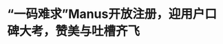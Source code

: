 <!DOCTYPE html>
<html lang="zh-CN">

<head>
    
<title>“一码难求”Manus开放注册，迎用户口碑大考，赞美与吐槽齐飞_腾讯新闻</title>
<meta name="keywords" content="manus,用户体验,智能">
<meta name="description" content="在经历了一段时间的爆火与争议后，曾经价格炒到10万、一码难求的AI智能体平台Manus于5月13日正式宣布开放注册，所有用户无需再等待邀请码即可体验这款被称为&#34;全球首款通用AI Agent&#34;的产品，此次开放注册的举措被外界视为其迈入大众市场的标志性一步。根据Manus官方公告，此次开放注册带来了以下优惠：所有用户可直接注册，...">
<meta name="author" content="腾讯网">
<meta name="copyright" content="Copyright 1998 - 2025 Tencent. All Rights Reserved">
<meta property="og:type" content="news" />

<meta property="og:title" content="“一码难求”Manus开放注册，迎用户口碑大考，赞美与吐槽齐飞_腾讯新闻" />
<meta property="og:description" content="在经历了一段时间的爆火与争议后，曾经价格炒到10万、一码难求的AI智能体平台Manus于5月13日正式宣布开放注册，所有用户无需再等待邀请码即可体验这款被称为&#34;全球首款通用AI Agent&#34;的产品，此次开放注册的举措被外界视为其迈入大众市场的标志性一步。根据Manus官方公告，此次开放注册带来了以下优惠：所有用户可直接注册，..." />
<meta property="og:url" content="https://news.qq.com/rain/a/20250513A02MQO00" />
<meta property="og:image" content="https://inews.gtimg.com/news_ls/ONqIcuvj8YCqHZeTisF0e4rv1gATLEUN54dyEuM9rX7JsAA_640330/0" />
<meta property="article:author" content="华尔街见闻" />
<meta property="article:published_time" content="2025-05-13 09:52:11" />
<meta property="category" content="tech" />

<meta name="baidu-site-verification" content="jJeIJ5X7pP" />
    <meta charset="utf-8" />
<meta http-equiv="X-UA-Compatible" content="IE=Edge" />
<meta name="viewport" content="width=device-width, initial-scale=1, shrink-to-fit=no" />
<link rel="dns-prefetch" href="mat1.gtimg.com">
<link rel="dns-prefetch" href="i.news.qq.com">
<link rel="shortcut icon" href="https://mat1.gtimg.com/qqcdn/qqindex2021/favicon.ico">
<script nomodule="true" src="https://mat1.gtimg.com/qqcdn/qqindex2021/common-static/20240515201444/core3-37-1.min.js"></script>
<script>
  try {
    if (!window.IntersectionObserver) {
      var observerScript = document.createElement('script');
      observerScript.src = "https://mat1.gtimg.com/qqcdn/qqindex2021/common-static/20241024141058/intersection-observer-polyfill.js";
      document.head.appendChild(observerScript);
    }
  } catch (error) {}
</script>

<script>
  try {
    if (!Element.prototype.scrollTo) {
      var scrollScript = document.createElement('script');
      scrollScript.src = "https://mat1.gtimg.com/qqcdn/qqindex2021/common-static/20241025153001/scroll-behavior-polyfill.js";
      document.head.appendChild(scrollScript);
    }
  } catch (error) {}
</script>
<script>
  try {
    if ('scrollRestoration' in window.history) {
      window.history.scrollRestoration = 'manual';
    }
    window.isPcClient = Boolean(window.electron) && (
      window.navigator.userAgent.indexOf('pc-client') > 0 ||
      window.navigator.userAgent.indexOf('TencentNews') > 0
    );
  } catch {}
</script>
<script>
  try {
    if (window.isPcClient) {
      var bodyStyle = document.createElement('style');
      bodyStyle.innerText = 'body{ zoom: 0.95 }';
      document.head.appendChild(bodyStyle);
    }
  } catch {}
</script>
<script>
  window.DATA = {"url":"https://view.inews.qq.com/a/20250513A02MQO00","article_id":"20250513A02MQO00","article_type":"0","title":"“一码难求”Manus开放注册，迎用户口碑大考，赞美与吐槽齐飞","desc":"在经历了一段时间的爆火与争议后，曾经价格炒到10万、一码难求的AI智能体平台Manus于5月13日正式宣布开放注册，所有用户无需再等待邀请码即可体验这款被称为\"全球首款通用AI Agent\"的产品，此次开放注册的举措被外界视为其迈入大众市场的标志性一步。根据Manus官方公告，此次开放注册带来了以下优惠：所有用户可直接注册，...","iNewsRecommendLevel":1,"abstract":"在经历了一段时间的爆火与争议后，曾经价格炒到10万、一码难求的AI智能体平台Manus于5月13日正式宣布开放注册，所有用户无需再等待邀请码即可体验这款被称为\"全球首款通用AI Agent\"的产品，此次开放注册的举措被外界视为其迈入大众市场的标志性一步。根据Manus官方公告，此次开放注册带来了以下优惠：所有用户可直接注册，...","catalog1":"tech","ad_channel_sign":"tech","introduction":"","media":"华尔街见闻","media_id":"1355","pubtime":"2025-05-13 09:52:11","comment_id":"8411353617","political":0,"cmsId":"20250513A02MQO00","cms_id":"20250513A02MQO00","closeAllAd":0,"closeAllFavorite":false,"originContent":{"directory":{"ai_list":null,"enable":1,"list":[{"desc":"赞美与吐槽“并存”","link":"HPOS_0","sub_list":null},{"desc":"Manus破圈而出，前路通向何方？","link":"HPOS_1","sub_list":null}]},"key_points_show":["AI智能体平台Manus于5月13日正式开放注册，所有用户无需等待邀请码即可体验。","Manus提供顶部搜索栏创建任务、右侧对话框显示任务状态和积分信息、左侧导航支持临时功能扩展等功能。","然而，部分用户对Manus的高效和智能感到惊艳，但也有用户认为它“不成熟、难用”，并未达到预期效果。","由于开放注册，Manus将面对更广泛的用户检验，其真正价值将由市场决定。","对普通用户来说，每日一次的免费体验机会是了解Manus产品的绝佳机会。"],"text":"\u003cdiv class=\"rich_media_content\"\u003e\u003c!--NO_AD_ERROR_3_2I1--\u003e\u003cp\u003e在经历了一段时间的爆火与争议后，曾经价格炒到10万、一码难求的AI智能体平台\u003c!--VERTICAL_CARD_BEGIN_0--\u003eManus\u003c!--VERTICAL_CARD_END_0--\u003e于5月13日正式宣布开放注册，所有用户无需再等待邀请码即可体验这款被称为\u0026#34;全球首款通用AI Agent\u0026#34;的产品，\u003cstrong\u003e此次开放注册的举措被外界视为其迈入大众市场的标志性一步。\u003c/strong\u003e\u003c!--NO_AD_0--\u003e\u003c!--EOP_0--\u003e\u003c/p\u003e\u003c!--PARAGRAPH_0--\u003e\u003cp\u003e根据Manus官方公告，此次开放注册带来了以下优惠：\u003c/p\u003e\u003cblockquote\u003e\u003cul classname=\"ex-list\" data-ex-list=\"ul\" data-list-style-type=\"circle\" style=\"--ul-list-style-type: \u0026#39;\\25EF\u0026#39;\" class=\"nonUnicode-list-style-type\"\u003e\u003cli\u003e\u003cp\u003e所有用户可直接注册，无需等待名单\u003c/p\u003e\u003c/li\u003e\u003cli\u003e\u003cp\u003e每位用户每天可免费执行一项任务（价值300积分）\u003c/p\u003e\u003c/li\u003e\u003cli\u003e\u003cp\u003e所有注册用户将一次性获得1000积分奖励\u003c/p\u003e\u003c/li\u003e\u003cli\u003e\u003cp\u003e\u003c!--IMG_0--\u003e\u003c/p\u003e\u003c/li\u003e\u003c/ul\u003e\u003c/blockquote\u003e\u003cp\u003e\u003cstrong\u003e这一系列举措表明，Manus正在从“限量内测”模式转向更广泛的“公测”或“正式商用”阶段，\u003c/strong\u003e意图拓展其用户基础，让更多普通用户得以接触并验证这款产品的真实能力。\u003c/p\u003e\u003cp\u003e华尔街见闻对Manus平台进行了测试，发现其注册过程相当简单：\u003cstrong\u003e用户无需邀请码，直接访问官网（manus.im），通过邮箱和手机验证即可完成。\u003c/strong\u003e\u003c/p\u003e\u003cp\u003eManus平台的用户界面以简洁设计为核心，提供顶部搜索栏创建任务、右侧对话框显示任务状态和积分信息、左侧导航支持临时功能扩展，以及底部功能栏切换多种模式，整体优化了用户与AI智能体的快捷交互体验。\u003c/p\u003e\u003cp\u003e\u003cstrong\u003e\u003c!--IMG_1--\u003e\u003c/strong\u003e\u003c/p\u003e\u003cp\u003e\u003cstrong\u003e\u003c!--IMG_2--\u003e\u003c/strong\u003e\u003c/p\u003e\u003cdiv data-exeditor-arbitrary-box=\"wrap\"\u003e\u003ch2\u003e\u003c!--HPOS_0--\u003e赞美与吐槽“并存”\u003c/h2\u003e\u003c/div\u003e\u003cp\u003e随着使用范围的扩大，来自全球的用户开始分享他们的第一手体验\u003cstrong\u003e。一些用户对Manus的高效和智能感到惊艳，称其为像GPT一样的“颠覆性工具”；但也有用户则认为它“不成熟、难用”，并未达到预期效果。\u003c/strong\u003e\u003c!--NO_AD_1--\u003e\u003c!--EOP_1--\u003e\u003c/p\u003e\u003c!--PARAGRAPH_1--\u003e\u003cp\u003e首先，有用户以写官网和分析区域经济模型为例，测试了Manus的多种能力。他发现，Manus不仅能调用工具、自行运行代码，还能主动提问、生成清晰的任务规划，并在执行过程中以“Manus的计算机”方式实时展示其决策过程，让人有种“像是坐在它旁边看它干活”的真实感。\u003c/p\u003e\u003cp data-exeditor-arbitrary-box=\"image-box\"\u003e\u003c!--IMG_3--\u003e\u003c/p\u003e\u003cp data-exeditor-arbitrary-box=\"image-box\"\u003e\u003c!--IMG_4--\u003e\u003c/p\u003e\u003cp data-exeditor-arbitrary-box=\"image-box\"\u003e\u003c!--IMG_5--\u003e\u003c/p\u003e\u003cp data-exeditor-arbitrary-box=\"image-box\"\u003e\u003c!--IMG_6--\u003e\u003c/p\u003e\u003cp\u003e一些用户则赞赏Manus在复杂项目规划中的效率和全面性：\u003c/p\u003e\u003cblockquote\u003e\u003cp\u003e我真的被震撼到了。我让它帮我创建在德克萨斯州Wolfforth植堂的计划书，包括两年的运营成本和预算，以及我们一家六口生活所需，花了15分钟就产出了19个文档，应有尽有。\u003c/p\u003e\u003cp data-exeditor-arbitrary-box=\"image-box\"\u003e\u003c!--IMG_7--\u003e\u003c/p\u003e\u003c/blockquote\u003e\u003cp\u003e另一位用户对比了Manus与其他AI工具的差异，对Manus在本地运行、持续作业和自我调试能力上表现出的优势印象深刻：\u003c/p\u003e\u003cblockquote\u003e\u003cp\u003e与Curser或Copilot不同，Manus的卖点在于它能在自己的电脑上独立工作，特别擅长创建计划并在后台运行。\u003c/p\u003e\u003cp\u003eCursor最多运行15-20分钟，而Manus能在后台工作40分钟，展示进度并询问是否符合要求。最令人印象深刻的是它能够自我规划、自我纠正和自我调试。\u003c/p\u003e\u003cp data-exeditor-arbitrary-box=\"image-box\"\u003e\u003c!--IMG_8--\u003e\u003c/p\u003e\u003c/blockquote\u003e\u003cp\u003e还有用户惊叹于Manus解决复杂问题的能力：\u003c/p\u003e\u003cblockquote\u003e\u003cp\u003e对我来说非常震撼。它做到了Gemini 2.5和o3无法完成的事情，而且是使用完全相同的提示一次成功！\u003c/p\u003e\u003cp\u003e它提供了一个简单的zip文件，包含所有文件和文件夹，还附带了使用Python虚拟环境安装的说明。这给了我与几年前首次使用ChatGPT或Stable Diffusion时相同的\u0026#39;Holy Shit\u0026#39;感觉。\u003c/p\u003e\u003cp data-exeditor-arbitrary-box=\"image-box\"\u003e\u003c!--IMG_9--\u003e\u003c/p\u003e\u003c/blockquote\u003e\u003cp\u003e然而，也有用户在使用过程中遇到了不少问题，对产品提出了尖锐批评。其中有用户认为Manus尚未达到成熟产品的水准，体验令人失望：\u003c/p\u003e\u003cblockquote\u003e\u003cp\u003eManus没有给我留下印象。还是坚持使用Claude吧。而且它贵得离谱，发展得还不够成熟，无法实现所有承诺的功能。\u003c/p\u003e\u003cp data-exeditor-arbitrary-box=\"image-box\"\u003e\u003c!--IMG_10--\u003e\u003c/p\u003e\u003c/blockquote\u003e\u003cp\u003e还有用户更是毫不客气，批评Manus在代码生成方面表现糟糕：\u003c/p\u003e\u003cblockquote\u003e\u003cp\u003e它只会说废话，我试了好几次，它只会生成带有错误的代码并卡住。\u003c/p\u003e\u003cp data-exeditor-arbitrary-box=\"image-box\"\u003e\u003c!--IMG_11--\u003e\u003c/p\u003e\u003c/blockquote\u003e\u003cdiv data-exeditor-arbitrary-box=\"wrap\"\u003e\u003ch2\u003e\u003c!--HPOS_1--\u003eManus破圈而出，前路通向何方？\u003c/h2\u003e\u003c/div\u003e\u003cp\u003eManus作为一款来自中国的AI智能体产品，在全球科技圈引起了广泛关注。它区别于传统AI聊天机器人的核心特点是其\u0026#34;真人干活感\u0026#34;——能够像真实人类助手一样，在浏览器中自主搜索信息、制作文档、编写代码，并展示完整工作流程。\u003c!--NO_AD_2--\u003e\u003c!--EOP_2--\u003e\u003c/p\u003e\u003c!--PARAGRAPH_2--\u003e\u003cp\u003e早期测评显示，Manus在撰写文章、制作PPT、编写代码等任务上表现出色。有评论认为，Manus代表了AI Agent行业的一次重要突破，为未来人机协作模式提供了新思路。甚至知名AI博主Rowan Cheung称之为中国的“第二个DeepSeek时刻”。\u003c!--NO_AD_3--\u003e\u003c!--EOP_3--\u003e\u003c/p\u003e\u003c!--PARAGRAPH_3--\u003e\u003cp\u003e\u003cstrong\u003e然而，Manus也面临诸多争议，包括国内外热度差异、营销手法质疑等。\u003c/strong\u003e有业内人士认为，Manus虽在技术整合和用户体验方面有创新，但其实际解决问题的能力与现有产品相比并无显著优势。\u003c/p\u003e\u003cp\u003e如今开放注册后，Manus将面对更广泛的用户检验。这一变化或许意味着其已度过了初期热潮期，正式进入市场竞争阶段，让市场决定其真正价值。\u003c/p\u003e\u003cp\u003e对普通用户来说，每日一次的免费体验机会无疑是了解这款产品的绝佳机会。而对Manus来说，\u003cstrong\u003e随着注册门槛的降低，它能否在更大范围内证明自己的价值，将是其从爆火产品转型为主流AI工具的关键一步。\u003c/strong\u003e\u003c!--NO_AD_4--\u003e\u003c!--EOP_4--\u003e\u003c/p\u003e\u003c!--PARAGRAPH_4--\u003e\u003cdiv powered-by=\"qqnews_ex-editor\"\u003e\u003c/div\u003e\u003cstyle\u003e.rich_media_content{--news-tabel-th-night-color: #444444;--news-font-day-color: #333;--news-font-night-color: #d9d9d9;--news-bottom-distance: 22px}.rich_media_content p:not([data-exeditor-arbitrary-box=image-box]){letter-spacing:.5px;line-height:30px;margin-bottom:var(--news-bottom-distance);word-wrap:break-word}.rich_media_content{color:var(--news-font-day-color);font-size:18px}@media(prefers-color-scheme:dark){body:not([data-weui-theme=light]):not([dark-mode-disable=true]) .rich_media_content p:not([data-exeditor-arbitrary-box=image-box]){letter-spacing:.5px;line-height:30px;margin-bottom:var(--news-bottom-distance);word-wrap:break-word}body:not([data-weui-theme=light]):not([dark-mode-disable=true]) .rich_media_content{color:var(--news-font-night-color)}}.data_color_scheme_dark .rich_media_content p:not([data-exeditor-arbitrary-box=image-box]){letter-spacing:.5px;line-height:30px;margin-bottom:var(--news-bottom-distance);word-wrap:break-word}.data_color_scheme_dark .rich_media_content{color:var(--news-font-night-color)}.data_color_scheme_dark .rich_media_content{font-size:18px}.rich_media_content p[data-exeditor-arbitrary-box=image-box]{margin-bottom:11px}.rich_media_content\u003ediv:not(.qnt-video),.rich_media_content\u003esection{margin-bottom:var(--news-bottom-distance)}.rich_media_content hr{margin-bottom:var(--news-bottom-distance)}.rich_media_content .link_list{margin:0;margin-top:20px;min-height:0!important}.rich_media_content blockquote{background:#f9f9f9;border-left:6px solid #ccc;margin:1.5em 10px;padding:.5em 10px}.rich_media_content blockquote p{margin-bottom:0!important}.data_color_scheme_dark .rich_media_content blockquote{background:#323232}@media(prefers-color-scheme:dark){body:not([data-weui-theme=light]):not([dark-mode-disable=true]) .rich_media_content blockquote{background:#323232}}.rich_media_content ol[data-ex-list]{--ol-start: 1;--ol-list-style-type: decimal;list-style-type:none;counter-reset:olCounter calc(var(--ol-start,1) - 1);position:relative}.rich_media_content ol[data-ex-list]\u003eli\u003e:first-child::before{content:counter(olCounter,var(--ol-list-style-type)) '. ';counter-increment:olCounter;font-variant-numeric:tabular-nums;display:inline-block}.rich_media_content ul[data-ex-list]{--ul-list-style-type: circle;list-style-type:none;position:relative}.rich_media_content ul[data-ex-list].nonUnicode-list-style-type\u003eli\u003e:first-child::before{content:var(--ul-list-style-type) ' ';font-variant-numeric:tabular-nums;display:inline-block;transform:scale(0.5)}.rich_media_content ul[data-ex-list].unicode-list-style-type\u003eli\u003e:first-child::before{content:var(--ul-list-style-type) ' ';font-variant-numeric:tabular-nums;display:inline-block;transform:scale(0.8)}.rich_media_content ol:not([data-ex-list]){padding-left:revert}.rich_media_content ul:not([data-ex-list]){padding-left:revert}.rich_media_content table{display:table;border-collapse:collapse;margin-bottom:var(--news-bottom-distance)}.rich_media_content table th,.rich_media_content table td{word-wrap:break-word;border:1px solid #ddd;white-space:nowrap;padding:2px 5px}.rich_media_content table th{font-weight:700;background-color:#f0f0f0;text-align:left}.rich_media_content table p{margin-bottom:0!important}.data_color_scheme_dark .rich_media_content table th{background:var(--news-tabel-th-night-color)}@media(prefers-color-scheme:dark){body:not([data-weui-theme=light]):not([dark-mode-disable=true]) .rich_media_content table th{background:var(--news-tabel-th-night-color)}}.rich_media_content .qqnews_image_desc,.rich_media_content p[type=om-image-desc]{line-height:20px!important;text-align:center!important;font-size:14px!important;color:#666!important}.rich_media_content div[data-exeditor-arbitrary-box=wrap]:not([data-exeditor-arbitrary-box-special-style]){max-width:100%}.rich_media_content .qqnews-content{--wmfont: 0;--wmcolor: transparent;font-size:var(--wmfont);color:var(--wmcolor);line-height:var(--wmfont)!important;margin-bottom:var(--wmfont)!important}.rich_media_content .qqnews_sign_emphasis{background:#f7f7f7}.rich_media_content .qqnews_sign_emphasis ol{word-wrap:break-word;border:none;color:#5c5c5c;line-height:28px;list-style:none;margin:14px 0 6px;padding:16px 15px 4px}.rich_media_content .qqnews_sign_emphasis p{margin-bottom:12px!important}.rich_media_content .qqnews_sign_emphasis ol\u003eli\u003ep{padding-left:30px}.rich_media_content .qqnews_sign_emphasis ol\u003eli{list-style:none}.rich_media_content .qqnews_sign_emphasis ol\u003eli\u003ep:first-child::before{margin-left:-30px;content:counter(olCounter,decimal) ''!important;counter-increment:olCounter!important;font-variant-numeric:tabular-nums!important;background:#37f;border-radius:2px;color:#fff;font-size:15px;font-style:normal;text-align:center;line-height:18px;width:18px;height:18px;margin-right:12px;position:relative;top:-1px}.data_color_scheme_dark .rich_media_content .qqnews_sign_emphasis{background:#262626}.data_color_scheme_dark .rich_media_content .qqnews_sign_emphasis ol\u003eli\u003ep{color:#a9a9a9}@media(prefers-color-scheme:dark){body:not([data-weui-theme=light]):not([dark-mode-disable=true]) .rich_media_content .qqnews_sign_emphasis{background:#262626}body:not([data-weui-theme=light]):not([dark-mode-disable=true]) .rich_media_content .qqnews_sign_emphasis ol\u003eli\u003ep{color:#a9a9a9}}.rich_media_content h1,.rich_media_content h2,.rich_media_content h3,.rich_media_content h4,.rich_media_content h5,.rich_media_content h6{margin-bottom:var(--news-bottom-distance);font-weight:700}.rich_media_content h1{font-size:20px}.rich_media_content h2,.rich_media_content h3{font-size:19px}.rich_media_content h4,.rich_media_content h5,.rich_media_content h6{font-size:18px}.rich_media_content li:empty{display:none}.rich_media_content ul,.rich_media_content ol{margin-bottom:var(--news-bottom-distance)}.rich_media_content div\u003ep:only-child{margin-bottom:0!important}.rich_media_content .cms-cke-widget-title-wrap p{margin-bottom:0!important}\u003c/style\u003e\u003c/div\u003e","version":"v2"},"originAttribute":{"IMG_0":{"bigOrigUrl":"https://inews.gtimg.com/om_bt/Ot-0QnPucr4a32y53eA8M0HSnR4h-Jnw04iN_PruryMmAAA/0","compressUrl":"https://inews.gtimg.com/om_bt/Ot-0QnPucr4a32y53eA8M0HSnR4h-Jnw04iN_PruryMmAAA/641","desc":"","fullPic":"1","height":470,"imgurl0":"https://inews.gtimg.com/om_bt/Ot-0QnPucr4a32y53eA8M0HSnR4h-Jnw04iN_PruryMmAAA/0","imgurl1000":"https://inews.gtimg.com/om_bt/Ot-0QnPucr4a32y53eA8M0HSnR4h-Jnw04iN_PruryMmAAA/1000","islong":0,"origUrl":"https://inews.gtimg.com/om_bt/Ot-0QnPucr4a32y53eA8M0HSnR4h-Jnw04iN_PruryMmAAA/641","size":225,"style":"display: inline-block; max-width: 100%; width: 960px","thumb":"https://inews.gtimg.com/om_bt/Ot-0QnPucr4a32y53eA8M0HSnR4h-Jnw04iN_PruryMmAAA_181x181s/0","url":"https://inews.gtimg.com/om_bt/Ot-0QnPucr4a32y53eA8M0HSnR4h-Jnw04iN_PruryMmAAA/641","width":641},"IMG_1":{"bigOrigUrl":"https://inews.gtimg.com/om_bt/ORTq5Qms8dxPHvvzqyJ6DkYDGD512utozr_6XKiD7b0CIAA/0","compressUrl":"https://inews.gtimg.com/om_bt/ORTq5Qms8dxPHvvzqyJ6DkYDGD512utozr_6XKiD7b0CIAA/641","desc":"","fullPic":"1","height":259,"imgurl0":"https://inews.gtimg.com/om_bt/ORTq5Qms8dxPHvvzqyJ6DkYDGD512utozr_6XKiD7b0CIAA/0","imgurl1000":"https://inews.gtimg.com/om_bt/ORTq5Qms8dxPHvvzqyJ6DkYDGD512utozr_6XKiD7b0CIAA/1000","islong":0,"origUrl":"https://inews.gtimg.com/om_bt/ORTq5Qms8dxPHvvzqyJ6DkYDGD512utozr_6XKiD7b0CIAA/641","size":61,"style":"display: inline-block; max-width: 100%; width: 960px","thumb":"https://inews.gtimg.com/om_bt/ORTq5Qms8dxPHvvzqyJ6DkYDGD512utozr_6XKiD7b0CIAA_181x181s/0","url":"https://inews.gtimg.com/om_bt/ORTq5Qms8dxPHvvzqyJ6DkYDGD512utozr_6XKiD7b0CIAA/641","width":641},"IMG_10":{"bigOrigUrl":"https://inews.gtimg.com/om_bt/O8cwmvkaNXDjQ6tMiVKM_x3U3etTUpFRZjIBdSGLLTJfsAA/0","compressUrl":"https://inews.gtimg.com/om_bt/O8cwmvkaNXDjQ6tMiVKM_x3U3etTUpFRZjIBdSGLLTJfsAA/641","desc":"","fullPic":"1","height":108,"imgurl0":"https://inews.gtimg.com/om_bt/O8cwmvkaNXDjQ6tMiVKM_x3U3etTUpFRZjIBdSGLLTJfsAA/0","imgurl1000":"https://inews.gtimg.com/om_bt/O8cwmvkaNXDjQ6tMiVKM_x3U3etTUpFRZjIBdSGLLTJfsAA/1000","islong":0,"origUrl":"https://inews.gtimg.com/om_bt/O8cwmvkaNXDjQ6tMiVKM_x3U3etTUpFRZjIBdSGLLTJfsAA/641","size":49,"style":"display: inline-block; max-width: 100%; width: 960px","thumb":"https://inews.gtimg.com/om_bt/O8cwmvkaNXDjQ6tMiVKM_x3U3etTUpFRZjIBdSGLLTJfsAA_181x181s/0","url":"https://inews.gtimg.com/om_bt/O8cwmvkaNXDjQ6tMiVKM_x3U3etTUpFRZjIBdSGLLTJfsAA/641","width":641},"IMG_11":{"bigOrigUrl":"https://inews.gtimg.com/om_bt/OrmylcNy8Wt_b9S5lWbskd566LoyaB7RpQRDJsSEmq2BwAA/0","compressUrl":"https://inews.gtimg.com/om_bt/OrmylcNy8Wt_b9S5lWbskd566LoyaB7RpQRDJsSEmq2BwAA/641","desc":"","fullPic":"1","height":116,"imgurl0":"https://inews.gtimg.com/om_bt/OrmylcNy8Wt_b9S5lWbskd566LoyaB7RpQRDJsSEmq2BwAA/0","imgurl1000":"https://inews.gtimg.com/om_bt/OrmylcNy8Wt_b9S5lWbskd566LoyaB7RpQRDJsSEmq2BwAA/1000","islong":0,"origUrl":"https://inews.gtimg.com/om_bt/OrmylcNy8Wt_b9S5lWbskd566LoyaB7RpQRDJsSEmq2BwAA/641","size":63,"style":"display: inline-block; max-width: 100%; width: 960px","thumb":"https://inews.gtimg.com/om_bt/OrmylcNy8Wt_b9S5lWbskd566LoyaB7RpQRDJsSEmq2BwAA_181x181s/0","url":"https://inews.gtimg.com/om_bt/OrmylcNy8Wt_b9S5lWbskd566LoyaB7RpQRDJsSEmq2BwAA/641","width":641},"IMG_2":{"bigOrigUrl":"https://inews.gtimg.com/om_bt/OAvAApRbGE3wFFFORs-d1JU7luaJExn3yUNjTTnApyr2oAA/0","compressUrl":"https://inews.gtimg.com/om_bt/OAvAApRbGE3wFFFORs-d1JU7luaJExn3yUNjTTnApyr2oAA/641","desc":"","fullPic":"1","height":256,"imgurl0":"https://inews.gtimg.com/om_bt/OAvAApRbGE3wFFFORs-d1JU7luaJExn3yUNjTTnApyr2oAA/0","imgurl1000":"https://inews.gtimg.com/om_bt/OAvAApRbGE3wFFFORs-d1JU7luaJExn3yUNjTTnApyr2oAA/1000","islong":0,"origUrl":"https://inews.gtimg.com/om_bt/OAvAApRbGE3wFFFORs-d1JU7luaJExn3yUNjTTnApyr2oAA/641","size":51,"style":"display: inline-block; max-width: 100%; width: 960px","thumb":"https://inews.gtimg.com/om_bt/OAvAApRbGE3wFFFORs-d1JU7luaJExn3yUNjTTnApyr2oAA_181x181s/0","url":"https://inews.gtimg.com/om_bt/OAvAApRbGE3wFFFORs-d1JU7luaJExn3yUNjTTnApyr2oAA/641","width":641},"IMG_3":{"bigOrigUrl":"https://inews.gtimg.com/om_bt/OcBWwvigqF-aKEthwXoj-0AyYYz9NpMBDeacgsLnSE9woAA/0","compressUrl":"https://inews.gtimg.com/om_bt/OcBWwvigqF-aKEthwXoj-0AyYYz9NpMBDeacgsLnSE9woAA/641","desc":"","fullPic":"1","height":1157,"imgurl0":"https://inews.gtimg.com/om_bt/OcBWwvigqF-aKEthwXoj-0AyYYz9NpMBDeacgsLnSE9woAA/0","imgurl1000":"https://inews.gtimg.com/om_bt/OcBWwvigqF-aKEthwXoj-0AyYYz9NpMBDeacgsLnSE9woAA/1000","islong":0,"origUrl":"https://inews.gtimg.com/om_bt/OcBWwvigqF-aKEthwXoj-0AyYYz9NpMBDeacgsLnSE9woAA/641","size":267,"style":"display: inline-block; max-width: 100%; width: 960px","thumb":"https://inews.gtimg.com/om_bt/OcBWwvigqF-aKEthwXoj-0AyYYz9NpMBDeacgsLnSE9woAA_181x181s/0","url":"https://inews.gtimg.com/om_bt/OcBWwvigqF-aKEthwXoj-0AyYYz9NpMBDeacgsLnSE9woAA/641","width":641},"IMG_4":{"bigOrigUrl":"https://inews.gtimg.com/om_bt/OvLrrnd6zo9D57t004oajhyA0HRnkVVHcoHe3EnQ5lIWkAA/0","compressUrl":"https://inews.gtimg.com/om_bt/OvLrrnd6zo9D57t004oajhyA0HRnkVVHcoHe3EnQ5lIWkAA/641","desc":"","fullPic":"1","height":446,"imgurl0":"https://inews.gtimg.com/om_bt/OvLrrnd6zo9D57t004oajhyA0HRnkVVHcoHe3EnQ5lIWkAA/0","imgurl1000":"https://inews.gtimg.com/om_bt/OvLrrnd6zo9D57t004oajhyA0HRnkVVHcoHe3EnQ5lIWkAA/1000","islong":0,"origUrl":"https://inews.gtimg.com/om_bt/OvLrrnd6zo9D57t004oajhyA0HRnkVVHcoHe3EnQ5lIWkAA/641","size":58,"style":"display: inline-block; max-width: 100%; width: 856px","thumb":"https://inews.gtimg.com/om_bt/OvLrrnd6zo9D57t004oajhyA0HRnkVVHcoHe3EnQ5lIWkAA_181x181s/0","url":"https://inews.gtimg.com/om_bt/OvLrrnd6zo9D57t004oajhyA0HRnkVVHcoHe3EnQ5lIWkAA/641","width":641},"IMG_5":{"bigOrigUrl":"https://inews.gtimg.com/om_bt/OH1MskCk4LgGkMCEU9LiUMktL4qWT4YVfn8BSxpy2DnPsAA/0","compressUrl":"https://inews.gtimg.com/om_bt/OH1MskCk4LgGkMCEU9LiUMktL4qWT4YVfn8BSxpy2DnPsAA/641","desc":"","fullPic":"1","height":497,"imgurl0":"https://inews.gtimg.com/om_bt/OH1MskCk4LgGkMCEU9LiUMktL4qWT4YVfn8BSxpy2DnPsAA/0","imgurl1000":"https://inews.gtimg.com/om_bt/OH1MskCk4LgGkMCEU9LiUMktL4qWT4YVfn8BSxpy2DnPsAA/1000","islong":0,"origUrl":"https://inews.gtimg.com/om_bt/OH1MskCk4LgGkMCEU9LiUMktL4qWT4YVfn8BSxpy2DnPsAA/641","size":69,"style":"display: inline-block; max-width: 100%; width: 960px","thumb":"https://inews.gtimg.com/om_bt/OH1MskCk4LgGkMCEU9LiUMktL4qWT4YVfn8BSxpy2DnPsAA_181x181s/0","url":"https://inews.gtimg.com/om_bt/OH1MskCk4LgGkMCEU9LiUMktL4qWT4YVfn8BSxpy2DnPsAA/641","width":641},"IMG_6":{"bigOrigUrl":"https://inews.gtimg.com/om_bt/Ov0ns20KWFoblyWtv3j7uEugYz90w5zhtB-AkjcOWgojoAA/0","compressUrl":"https://inews.gtimg.com/om_bt/Ov0ns20KWFoblyWtv3j7uEugYz90w5zhtB-AkjcOWgojoAA/641","desc":"","fullPic":"1","height":405,"imgurl0":"https://inews.gtimg.com/om_bt/Ov0ns20KWFoblyWtv3j7uEugYz90w5zhtB-AkjcOWgojoAA/0","imgurl1000":"https://inews.gtimg.com/om_bt/Ov0ns20KWFoblyWtv3j7uEugYz90w5zhtB-AkjcOWgojoAA/1000","islong":0,"origUrl":"https://inews.gtimg.com/om_bt/Ov0ns20KWFoblyWtv3j7uEugYz90w5zhtB-AkjcOWgojoAA/641","size":100,"style":"display: inline-block; max-width: 100%; width: 960px","thumb":"https://inews.gtimg.com/om_bt/Ov0ns20KWFoblyWtv3j7uEugYz90w5zhtB-AkjcOWgojoAA_181x181s/0","url":"https://inews.gtimg.com/om_bt/Ov0ns20KWFoblyWtv3j7uEugYz90w5zhtB-AkjcOWgojoAA/641","width":641},"IMG_7":{"bigOrigUrl":"https://inews.gtimg.com/om_bt/O5NHWb2oUg0hgd7uVfeaMF9J9QOqf4Eh3AD_JnY9Q_TtAAA/0","compressUrl":"https://inews.gtimg.com/om_bt/O5NHWb2oUg0hgd7uVfeaMF9J9QOqf4Eh3AD_JnY9Q_TtAAA/641","desc":"","fullPic":"1","height":259,"imgurl0":"https://inews.gtimg.com/om_bt/O5NHWb2oUg0hgd7uVfeaMF9J9QOqf4Eh3AD_JnY9Q_TtAAA/0","imgurl1000":"https://inews.gtimg.com/om_bt/O5NHWb2oUg0hgd7uVfeaMF9J9QOqf4Eh3AD_JnY9Q_TtAAA/1000","islong":0,"origUrl":"https://inews.gtimg.com/om_bt/O5NHWb2oUg0hgd7uVfeaMF9J9QOqf4Eh3AD_JnY9Q_TtAAA/641","size":182,"style":"display: inline-block; max-width: 100%; width: 960px","thumb":"https://inews.gtimg.com/om_bt/O5NHWb2oUg0hgd7uVfeaMF9J9QOqf4Eh3AD_JnY9Q_TtAAA_181x181s/0","url":"https://inews.gtimg.com/om_bt/O5NHWb2oUg0hgd7uVfeaMF9J9QOqf4Eh3AD_JnY9Q_TtAAA/641","width":641},"IMG_8":{"bigOrigUrl":"https://inews.gtimg.com/om_bt/Oc2EdHTV8HTNiFsOuIhGVSSSXcd-l1w7hwc6ziRbesCWQAA/0","compressUrl":"https://inews.gtimg.com/om_bt/Oc2EdHTV8HTNiFsOuIhGVSSSXcd-l1w7hwc6ziRbesCWQAA/641","desc":"","fullPic":"1","height":284,"imgurl0":"https://inews.gtimg.com/om_bt/Oc2EdHTV8HTNiFsOuIhGVSSSXcd-l1w7hwc6ziRbesCWQAA/0","imgurl1000":"https://inews.gtimg.com/om_bt/Oc2EdHTV8HTNiFsOuIhGVSSSXcd-l1w7hwc6ziRbesCWQAA/1000","islong":0,"origUrl":"https://inews.gtimg.com/om_bt/Oc2EdHTV8HTNiFsOuIhGVSSSXcd-l1w7hwc6ziRbesCWQAA/641","size":298,"style":"display: inline-block; max-width: 100%; width: 960px","thumb":"https://inews.gtimg.com/om_bt/Oc2EdHTV8HTNiFsOuIhGVSSSXcd-l1w7hwc6ziRbesCWQAA_181x181s/0","url":"https://inews.gtimg.com/om_bt/Oc2EdHTV8HTNiFsOuIhGVSSSXcd-l1w7hwc6ziRbesCWQAA/641","width":641},"IMG_9":{"bigOrigUrl":"https://inews.gtimg.com/om_bt/OI1EztIo6wIvyl1dm6psOnkNfisLF888Q7PvfgHZUqbWgAA/0","compressUrl":"https://inews.gtimg.com/om_bt/OI1EztIo6wIvyl1dm6psOnkNfisLF888Q7PvfgHZUqbWgAA/641","desc":"","fullPic":"1","height":207,"imgurl0":"https://inews.gtimg.com/om_bt/OI1EztIo6wIvyl1dm6psOnkNfisLF888Q7PvfgHZUqbWgAA/0","imgurl1000":"https://inews.gtimg.com/om_bt/OI1EztIo6wIvyl1dm6psOnkNfisLF888Q7PvfgHZUqbWgAA/1000","islong":0,"origUrl":"https://inews.gtimg.com/om_bt/OI1EztIo6wIvyl1dm6psOnkNfisLF888Q7PvfgHZUqbWgAA/641","size":173,"style":"display: inline-block; max-width: 100%; width: 960px","thumb":"https://inews.gtimg.com/om_bt/OI1EztIo6wIvyl1dm6psOnkNfisLF888Q7PvfgHZUqbWgAA_181x181s/0","url":"https://inews.gtimg.com/om_bt/OI1EztIo6wIvyl1dm6psOnkNfisLF888Q7PvfgHZUqbWgAA/641","width":641},"VERTICAL_CARD_BEGIN_0":{"a_version":"21_android_7.4.57","desc":"Manus","detail_url":"qqnews://article_9528?act=ai_chat\u0026vertical_card_type=ai\u0026vertical_card_desc=Manus\u0026a_version=21_android_7.4.57\u0026i_version=11.0_qqnews_7.4.70","i_version":"11.0_qqnews_7.4.70","previous_context":"在经历了一段时间的爆火与争议后，曾经价格炒到10万、一码难求的AI智能体平台","subsequent_context":"于5月13日正式宣布开放注册，所有用户无需再等待邀请码即可体验这款被称为\"全球首款通用AI Agent\"的产品，此次开放注册的举措被外界视为其迈入大众市场的标志性一步。根据Manus官方公告，此次开放","type":"ai","url":"qqnews://article_9528?act=ai_chat\u0026vertical_card_type=ai\u0026vertical_card_desc=Manus\u0026jumpinfo=%7B%22scene%22%3A%22algo_scribe_words%22%2C%22sentence%22%3A%22Manus%22%2C%22sentenceContext%22%3A%22%E5%9C%A8%E7%BB%8F%E5%8E%86%E4%BA%86%E4%B8%80%E6%AE%B5%E6%97%B6%E9%97%B4%E7%9A%84%E7%88%86%E7%81%AB%E4%B8%8E%E4%BA%89%E8%AE%AE%E5%90%8E%EF%BC%8C%E6%9B%BE%E7%BB%8F%E4%BB%B7%E6%A0%BC%E7%82%92%E5%88%B010%E4%B8%87%E3%80%81%E4%B8%80%E7%A0%81%E9%9A%BE%E6%B1%82%E7%9A%84AI%E6%99%BA%E8%83%BD%E4%BD%93%E5%B9%B3%E5%8F%B0%7BManus%7D%E4%BA%8E5%E6%9C%8813%E6%97%A5%E6%AD%A3%E5%BC%8F%E5%AE%A3%E5%B8%83%E5%BC%80%E6%94%BE%E6%B3%A8%E5%86%8C%EF%BC%8C%E6%89%80%E6%9C%89%E7%94%A8%E6%88%B7%E6%97%A0%E9%9C%80%E5%86%8D%E7%AD%89%E5%BE%85%E9%82%80%E8%AF%B7%E7%A0%81%E5%8D%B3%E5%8F%AF%E4%BD%93%E9%AA%8C%E8%BF%99%E6%AC%BE%E8%A2%AB%E7%A7%B0%E4%B8%BA%5C%22%E5%85%A8%E7%90%83%E9%A6%96%E6%AC%BE%E9%80%9A%E7%94%A8AI+Agent%5C%22%E7%9A%84%E4%BA%A7%E5%93%81%EF%BC%8C%E6%AD%A4%E6%AC%A1%E5%BC%80%E6%94%BE%E6%B3%A8%E5%86%8C%E7%9A%84%E4%B8%BE%E6%8E%AA%E8%A2%AB%E5%A4%96%E7%95%8C%E8%A7%86%E4%B8%BA%E5%85%B6%E8%BF%88%E5%85%A5%E5%A4%A7%E4%BC%97%E5%B8%82%E5%9C%BA%E7%9A%84%E6%A0%87%E5%BF%97%E6%80%A7%E4%B8%80%E6%AD%A5%E3%80%82%E6%A0%B9%E6%8D%AEManus%E5%AE%98%E6%96%B9%E5%85%AC%E5%91%8A%EF%BC%8C%E6%AD%A4%E6%AC%A1%E5%BC%80%E6%94%BE%22%2C%22source%22%3A%22article_sharepage_scribewords%22%7D","urls":{"qqcom":{"pc_url":"qqnews://article_9528?act=ai_chat\u0026vertical_card_type=ai\u0026vertical_card_desc=Manus\u0026jumpinfo=%7B%22scene%22%3A%22algo_scribe_words%22%2C%22sentence%22%3A%22Manus%22%2C%22sentenceContext%22%3A%22%E5%9C%A8%E7%BB%8F%E5%8E%86%E4%BA%86%E4%B8%80%E6%AE%B5%E6%97%B6%E9%97%B4%E7%9A%84%E7%88%86%E7%81%AB%E4%B8%8E%E4%BA%89%E8%AE%AE%E5%90%8E%EF%BC%8C%E6%9B%BE%E7%BB%8F%E4%BB%B7%E6%A0%BC%E7%82%92%E5%88%B010%E4%B8%87%E3%80%81%E4%B8%80%E7%A0%81%E9%9A%BE%E6%B1%82%E7%9A%84AI%E6%99%BA%E8%83%BD%E4%BD%93%E5%B9%B3%E5%8F%B0%7BManus%7D%E4%BA%8E5%E6%9C%8813%E6%97%A5%E6%AD%A3%E5%BC%8F%E5%AE%A3%E5%B8%83%E5%BC%80%E6%94%BE%E6%B3%A8%E5%86%8C%EF%BC%8C%E6%89%80%E6%9C%89%E7%94%A8%E6%88%B7%E6%97%A0%E9%9C%80%E5%86%8D%E7%AD%89%E5%BE%85%E9%82%80%E8%AF%B7%E7%A0%81%E5%8D%B3%E5%8F%AF%E4%BD%93%E9%AA%8C%E8%BF%99%E6%AC%BE%E8%A2%AB%E7%A7%B0%E4%B8%BA%5C%22%E5%85%A8%E7%90%83%E9%A6%96%E6%AC%BE%E9%80%9A%E7%94%A8AI+Agent%5C%22%E7%9A%84%E4%BA%A7%E5%93%81%EF%BC%8C%E6%AD%A4%E6%AC%A1%E5%BC%80%E6%94%BE%E6%B3%A8%E5%86%8C%E7%9A%84%E4%B8%BE%E6%8E%AA%E8%A2%AB%E5%A4%96%E7%95%8C%E8%A7%86%E4%B8%BA%E5%85%B6%E8%BF%88%E5%85%A5%E5%A4%A7%E4%BC%97%E5%B8%82%E5%9C%BA%E7%9A%84%E6%A0%87%E5%BF%97%E6%80%A7%E4%B8%80%E6%AD%A5%E3%80%82%E6%A0%B9%E6%8D%AEManus%E5%AE%98%E6%96%B9%E5%85%AC%E5%91%8A%EF%BC%8C%E6%AD%A4%E6%AC%A1%E5%BC%80%E6%94%BE%22%2C%22source%22%3A%22article_sharepage_scribewords%22%7D"},"web":{"h5_url":"qqnews://article_9528?act=ai_chat\u0026vertical_card_type=ai\u0026vertical_card_desc=Manus\u0026jumpinfo=%7B%22scene%22%3A%22algo_scribe_words%22%2C%22sentence%22%3A%22Manus%22%2C%22sentenceContext%22%3A%22%E5%9C%A8%E7%BB%8F%E5%8E%86%E4%BA%86%E4%B8%80%E6%AE%B5%E6%97%B6%E9%97%B4%E7%9A%84%E7%88%86%E7%81%AB%E4%B8%8E%E4%BA%89%E8%AE%AE%E5%90%8E%EF%BC%8C%E6%9B%BE%E7%BB%8F%E4%BB%B7%E6%A0%BC%E7%82%92%E5%88%B010%E4%B8%87%E3%80%81%E4%B8%80%E7%A0%81%E9%9A%BE%E6%B1%82%E7%9A%84AI%E6%99%BA%E8%83%BD%E4%BD%93%E5%B9%B3%E5%8F%B0%7BManus%7D%E4%BA%8E5%E6%9C%8813%E6%97%A5%E6%AD%A3%E5%BC%8F%E5%AE%A3%E5%B8%83%E5%BC%80%E6%94%BE%E6%B3%A8%E5%86%8C%EF%BC%8C%E6%89%80%E6%9C%89%E7%94%A8%E6%88%B7%E6%97%A0%E9%9C%80%E5%86%8D%E7%AD%89%E5%BE%85%E9%82%80%E8%AF%B7%E7%A0%81%E5%8D%B3%E5%8F%AF%E4%BD%93%E9%AA%8C%E8%BF%99%E6%AC%BE%E8%A2%AB%E7%A7%B0%E4%B8%BA%5C%22%E5%85%A8%E7%90%83%E9%A6%96%E6%AC%BE%E9%80%9A%E7%94%A8AI+Agent%5C%22%E7%9A%84%E4%BA%A7%E5%93%81%EF%BC%8C%E6%AD%A4%E6%AC%A1%E5%BC%80%E6%94%BE%E6%B3%A8%E5%86%8C%E7%9A%84%E4%B8%BE%E6%8E%AA%E8%A2%AB%E5%A4%96%E7%95%8C%E8%A7%86%E4%B8%BA%E5%85%B6%E8%BF%88%E5%85%A5%E5%A4%A7%E4%BC%97%E5%B8%82%E5%9C%BA%E7%9A%84%E6%A0%87%E5%BF%97%E6%80%A7%E4%B8%80%E6%AD%A5%E3%80%82%E6%A0%B9%E6%8D%AEManus%E5%AE%98%E6%96%B9%E5%85%AC%E5%91%8A%EF%BC%8C%E6%AD%A4%E6%AC%A1%E5%BC%80%E6%94%BE%22%2C%22source%22%3A%22article_sharepage_scribewords%22%7D"}}},"VERTICAL_CARD_END_0":{"show_type":"6"}},"selfDeclare":{},"userAddress":"上海","card":{"chlid":"1355","chlname":"华尔街见闻","desc":"全球视野、专业快速  \n对金融和重要商业信息的专业梳理走在行业前列","icon":"https://inews.gtimg.com/newsapp_ls/0/13987899414_200200/0","msgEntry":1,"uin":"ecabda1b71241eb3d0","update_frequency":"0","vip_desc":"华尔街见闻官方账号","vip_icon_night":"http://inews.gtimg.com/newsapp_ls/0/14876052067/0","vip_place":"left","vip_type":"30012","vip_icon":"http://inews.gtimg.com/newsapp_ls/0/14876051701/0","vip_type_new":"30012","suid":"8QMf2HZV5I0a","liveInfo":{"roomID":"1367338525","roomStatus":"2","cms_id":"PLV2025040700800300","article_type":"575"},"cpLevel":1},"interationCount":{"like":1,"collect":3,"share":7},"payment_info":{},"article_is_pay":false,"payment_column_info_v1":{"is_column_pay":false,"read_count_all":0},"tag_info_item":null,"contentWordsNum":1723,"extraProperty":{"FeedbackDetailDisableInsert":0,"zanSkinType":""},"relateWelfare":{},"aiSwitch":true,"isOversize":false,"videoArr":[]};
</script>
<script>
  window.channelInfo = {"channelConfig":{"channelNav":[{"_auto_id":"1","active_alien_img":"","alien_img":"","channel_id":"news_news_home","is_local":"0","link":"https://www.qq.com","name_cn":"首页","name_en":"home"},{"_auto_id":"2","active_alien_img":"","alien_img":"","channel_id":"news_news_top","is_local":"0","link":"","name_cn":"要闻","name_en":"news"},{"_auto_id":"4","active_alien_img":"","alien_img":"","channel_id":"news_news_bj","is_local":"1","link":"","name_cn":"北京","name_en":"bj"},{"_auto_id":"5","active_alien_img":"","alien_img":"","channel_id":"news_news_finance","is_local":"0","link":"","name_cn":"财经","name_en":"finance"},{"_auto_id":"6","active_alien_img":"","alien_img":"","channel_id":"news_news_tech","is_local":"0","link":"","name_cn":"科技","name_en":"tech"},{"_auto_id":"7","active_alien_img":"","alien_img":"","channel_id":"tv","is_local":"0","link":"https://v.qq.com/channel/tv/?ptag=qqnews","name_cn":"电视剧","name_en":"tv"},{"_auto_id":"8","active_alien_img":"","alien_img":"","channel_id":"news_news_qa","is_local":"0","link":"","name_cn":"热问","name_en":"qa"},{"_auto_id":"9","active_alien_img":"","alien_img":"","channel_id":"news_news_ent","is_local":"0","link":"","name_cn":"娱乐","name_en":"ent"},{"_auto_id":"10","active_alien_img":"","alien_img":"","channel_id":"variety","is_local":"0","link":"https://v.qq.com/channel/variety/?ptag=qqnews","name_cn":"综艺","name_en":"variety"},{"_auto_id":"11","active_alien_img":"","alien_img":"","channel_id":"news_news_sports","is_local":"0","link":"","name_cn":"体育","name_en":"sports"},{"_auto_id":"13","active_alien_img":"","alien_img":"","channel_id":"news_news_nba","is_local":"0","link":"","name_cn":"NBA","name_en":"nba"},{"_auto_id":"14","active_alien_img":"","alien_img":"","channel_id":"news_news_world","is_local":"0","link":"","name_cn":"国际","name_en":"world"},{"_auto_id":"15","active_alien_img":"","alien_img":"","channel_id":"news_news_mil","is_local":"0","link":"","name_cn":"军事","name_en":"milite"},{"_auto_id":"16","active_alien_img":"","alien_img":"","channel_id":"news_news_auto","is_local":"0","link":"","name_cn":"汽车","name_en":"auto"},{"_auto_id":"17","active_alien_img":"","alien_img":"","channel_id":"news_news_house","is_local":"0","link":"","name_cn":"房产","name_en":"house"},{"_auto_id":"18","active_alien_img":"","alien_img":"","channel_id":"news_news_edu","is_local":"0","link":"","name_cn":"教育","name_en":"edu"},{"_auto_id":"19","active_alien_img":"","alien_img":"","channel_id":"news_news_antip","is_local":"0","link":"","name_cn":"健康","name_en":"health"},{"_auto_id":"20","active_alien_img":"","alien_img":"","channel_id":"news_news_video","is_local":"0","link":"","name_cn":"视频","name_en":"video"},{"_auto_id":"21","active_alien_img":"","alien_img":"","channel_id":"news_news_game","is_local":"0","link":"","name_cn":"游戏","name_en":"games"},{"_auto_id":"22","active_alien_img":"","alien_img":"","channel_id":"news_news_nchupin","is_local":"0","link":"","name_cn":"眼界","name_en":"chupin"},{"_auto_id":"24","active_alien_img":"","alien_img":"","channel_id":"news_news_football","is_local":"0","link":"","name_cn":"足球","name_en":"football"},{"_auto_id":"25","active_alien_img":"","alien_img":"","channel_id":"news_news_kepu","is_local":"0","link":"","name_cn":"科学","name_en":"kepu"},{"_auto_id":"26","active_alien_img":"","alien_img":"","channel_id":"news_news_digi","is_local":"0","link":"","name_cn":"数码","name_en":"digi"},{"_auto_id":"28","active_alien_img":"","alien_img":"","channel_id":"ymzx","is_local":"0","link":"https://gamer.qq.com/v2/cloudgame/game/96897?ichannel=txxwpc0Ftxxwpc1","name_cn":"元梦之星","name_en":"news_news_ymzx"},{"_auto_id":"31","active_alien_img":"","alien_img":"","channel_id":"movie","is_local":"0","link":"https://v.qq.com/channel/movie/?ptag=qqnews","name_cn":"电影","name_en":"movie"},{"_auto_id":"32","active_alien_img":"","alien_img":"","channel_id":"news_news_esport","is_local":"0","link":"","name_cn":"电竞","name_en":"esport"},{"_auto_id":"34","active_alien_img":"","alien_img":"","channel_id":"news_news_history","is_local":"0","link":"","name_cn":"历史","name_en":"history"},{"_auto_id":"35","active_alien_img":"","alien_img":"","channel_id":"news_news_baby","is_local":"0","link":"","name_cn":"育儿","name_en":"baby"},{"_auto_id":"36","active_alien_img":"","alien_img":"","channel_id":"hbjy","is_local":"0","link":"https://gp.qq.com/act/a20250421mnqlx/news.shtml","name_cn":"和平精英","name_en":"news_news_hbjy"},{"_auto_id":"37","active_alien_img":"","alien_img":"","channel_id":"cloud_gamer","is_local":"0","link":"https://gamer.qq.com/?ichannel=txxwpc0Ftxxwpc1","name_cn":"云游戏","name_en":"cloud_gamer"},{"_auto_id":"38","active_alien_img":"","alien_img":"","channel_id":"news_news_lic","is_local":"0","link":"","name_cn":"理财","name_en":"finance_licai"},{"_auto_id":"39","active_alien_img":"","alien_img":"","channel_id":"news_news_istock","is_local":"0","link":"","name_cn":"股票","name_en":"finance_stock"},{"_auto_id":"40","active_alien_img":"","alien_img":"","channel_id":"ren_min_shi_pin","is_local":"0","link":"https://news.qq.com/omn/author/8QMd3Hld74cbujbY?tab=om_video","name_cn":"人民视频","name_en":"ren_min_shi_pin"},{"_auto_id":"41","active_alien_img":"","alien_img":"","channel_id":"news_news_weather","is_local":"0","link":"https://tianqi.qq.com/index.htm","name_cn":"天气","name_en":"weather"}]}};
</script>
<script>
  window.articleConfig = {"rightConfig":[{"_auto_id":"1","category_key":"default","modules":"{\"moduleList\":[{\"title\":\"作者其他文章\",\"id\":\"user_article\"},{\"title\":\"精选视频\",\"id\":\"video_album\",\"videoType\":\"tag\",\"videoId\":\"aUepxrtchGM=\",\"isSticky\":0},{\"title\":\"下载条\",\"id\":\"download_banner\",\"isSticky\":1},{\"title\":\"热点榜\",\"id\":\"hot_rank_list\",\"isSticky\":1},{\"title\":\"广告推广\",\"id\":\"ssp_ad_module\",\"category\":\"ad_ssp\",\"loid\":\"109\",\"isSticky\":1},{\"title\":\"广告推广位\",\"id\":\"c2s_ad_module\",\"category\":\"right_c2s\",\"path\":\"QQcom_all_Rectangle-1|QQcom_all_Rectangle-2|QQcom_all_Rectangle-3\",\"isSticky\":1}]}"},{"_auto_id":"2","category_key":"ent","modules":"{\"moduleList\":[{\"title\":\"作者其他文章\",\"id\":\"user_article\"},{\"title\":\"精选视频\",\"id\":\"video_album\",\"videoType\":\"tag\",\"videoId\":\"aUepxrtchGM=\"},{\"title\":\"下载条\",\"id\":\"download_banner\",\"isSticky\":1},{\"title\":\"热点榜\",\"id\":\"hot_rank_list\",\"isSticky\":1},{\"title\":\"广告推广\",\"id\":\"ssp_ad_module\",\"category\":\"ad_ssp\",\"loid\":\"109\",\"isSticky\":1},{\"title\":\"广告推广\",\"id\":\"ssp_ad_module\",\"category\":\"ad_ssp\",\"loid\":\"117\",\"isSticky\":1}]}"},{"_auto_id":"3","category_key":"game","modules":"{\"moduleList\":[{\"title\":\"作者其他文章\",\"id\":\"user_article\"},{\"title\":\"精选视频\",\"id\":\"video_album\",\"videoType\":\"tag\",\"videoId\":\"aUepxrtchGM=\"},{\"title\":\"热门游戏\",\"id\":\"recommend_game\",\"isSticky\":0},{\"title\":\"下载条\",\"id\":\"download_banner\",\"isSticky\":1},{\"title\":\"热点榜\",\"id\":\"hot_rank_list\",\"isSticky\":1},{\"title\":\"广告推广\",\"id\":\"ssp_ad_module\",\"category\":\"ad_ssp\",\"loid\":\"109\",\"isSticky\":1},{\"title\":\"广告推广位\",\"id\":\"c2s_ad_module\",\"category\":\"right_c2s\",\"path\":\"QQcom_all_Rectangle-1|QQcom_all_Rectangle-2|QQcom_all_Rectangle-3\",\"isSticky\":1}]}"},{"_auto_id":"4","category_key":"tech","modules":"{\"moduleList\":[{\"title\":\"作者其他文章\",\"id\":\"user_article\"},{\"title\":\"精选视频\",\"id\":\"video_album\",\"videoType\":\"tag\",\"videoId\":\"aUepxrtchGM=\"},{\"title\":\"下载条\",\"id\":\"download_banner\",\"isSticky\":1},{\"title\":\"热点榜\",\"id\":\"hot_rank_list\",\"isSticky\":1},{\"title\":\"广告推广\",\"id\":\"ssp_ad_module\",\"category\":\"ad_ssp\",\"loid\":\"109\",\"isSticky\":1},{\"title\":\"广告推广位\",\"id\":\"c2s_ad_module\",\"category\":\"right_c2s\",\"path\":\"QQcom_all_Rectangle-1|QQcom_all_Rectangle-2|QQcom_all_Rectangle-3\",\"isSticky\":1}]}"},{"_auto_id":"5","category_key":"finance","modules":"{\"moduleList\":[{\"title\":\"作者其他文章\",\"id\":\"user_article\"},{\"title\":\"精选视频\",\"id\":\"video_album\",\"videoType\":\"tag\",\"videoId\":\"aUepxrtchGM=\"},{\"title\":\"下载条\",\"id\":\"download_banner\",\"isSticky\":1},{\"title\":\"热点榜\",\"id\":\"hot_rank_list\",\"isSticky\":1},{\"title\":\"广告推广\",\"id\":\"ssp_ad_module\",\"category\":\"ad_ssp\",\"loid\":\"109\",\"isSticky\":1},{\"title\":\"广告推广位\",\"id\":\"c2s_ad_module\",\"category\":\"right_c2s\",\"path\":\"QQcom_all_Rectangle-1|QQcom_all_Rectangle-2|QQcom_all_Rectangle-3\",\"isSticky\":1}]}"},{"_auto_id":"6","category_key":"news","modules":"{\"moduleList\":[{\"title\":\"作者其他文章\",\"id\":\"user_article\"},{\"title\":\"精选视频\",\"id\":\"video_album\",\"videoType\":\"tag\",\"videoId\":\"aUepxrtchGM=\"},{\"title\":\"下载条\",\"id\":\"download_banner\",\"isSticky\":1},{\"title\":\"热点榜\",\"id\":\"hot_rank_list\",\"isSticky\":1},{\"title\":\"广告推广\",\"id\":\"ssp_ad_module\",\"category\":\"ad_ssp\",\"loid\":\"109\",\"isSticky\":1},{\"title\":\"广告推广位\",\"id\":\"c2s_ad_module\",\"category\":\"right_c2s\",\"path\":\"QQcom_all_Rectangle-1|QQcom_all_Rectangle-2|QQcom_all_Rectangle-3\",\"isSticky\":1}]}"},{"_auto_id":"7","category_key":"fashion","modules":"{\"moduleList\":[{\"title\":\"作者其他文章\",\"id\":\"user_article\"},{\"title\":\"精选视频\",\"id\":\"video_album\",\"videoType\":\"tag\",\"videoId\":\"aUepxrtchGM=\"},{\"title\":\"下载条\",\"id\":\"download_banner\",\"isSticky\":1},{\"title\":\"热点榜\",\"id\":\"hot_rank_list\",\"isSticky\":1},{\"title\":\"广告推广\",\"id\":\"ssp_ad_module\",\"category\":\"ad_ssp\",\"loid\":\"109\",\"isSticky\":1},{\"title\":\"广告推广位\",\"id\":\"c2s_ad_module\",\"category\":\"right_c2s\",\"path\":\"QQcom_all_Rectangle-1|QQcom_all_Rectangle-2|QQcom_all_Rectangle-3\",\"isSticky\":1}]}"},{"_auto_id":"8","category_key":"sports","modules":"{\"moduleList\":[{\"title\":\"作者其他文章\",\"id\":\"user_article\"},{\"title\":\"精选视频\",\"id\":\"video_album\",\"videoType\":\"tag\",\"videoId\":\"aUepxrtchGM=\"},{\"title\":\"下载条\",\"id\":\"download_banner\",\"isSticky\":1},{\"title\":\"热点榜\",\"id\":\"hot_rank_list\",\"isSticky\":1},{\"title\":\"广告推广\",\"id\":\"ssp_ad_module\",\"category\":\"ad_ssp\",\"loid\":\"109\",\"isSticky\":1},{\"title\":\"广告推广位\",\"id\":\"c2s_ad_module\",\"category\":\"right_c2s\",\"path\":\"QQcom_all_Rectangle-1|QQcom_all_Rectangle-2|QQcom_all_Rectangle-3\",\"isSticky\":1}]}"},{"_auto_id":"9","category_key":"health","modules":"{\"moduleList\":[{\"title\":\"作者其他文章\",\"id\":\"user_article\"},{\"title\":\"精选视频\",\"id\":\"video_album\",\"videoType\":\"tag\",\"videoId\":\"aUepxrtchGM=\"},{\"title\":\"下载条\",\"id\":\"download_banner\",\"isSticky\":1},{\"title\":\"热点榜\",\"id\":\"hot_rank_list\",\"isSticky\":1},{\"title\":\"广告推广\",\"id\":\"ssp_ad_module\",\"category\":\"ad_ssp\",\"loid\":\"109\",\"isSticky\":1},{\"title\":\"广告推广位\",\"id\":\"c2s_ad_module\",\"category\":\"right_c2s\",\"path\":\"QQcom_all_Rectangle-1|QQcom_all_Rectangle-2|QQcom_all_Rectangle-3\",\"isSticky\":1}]}"},{"_auto_id":"10","category_key":"nba","modules":"{\"moduleList\":[{\"title\":\"作者其他文章\",\"id\":\"user_article\"},{\"title\":\"精选视频\",\"id\":\"video_album\",\"videoType\":\"tag\",\"videoId\":\"aUepxrtchGM=\"},{\"title\":\"下载条\",\"id\":\"download_banner\",\"isSticky\":1},{\"title\":\"热点榜\",\"id\":\"hot_rank_list\",\"isSticky\":1},{\"title\":\"广告推广\",\"id\":\"ssp_ad_module\",\"category\":\"ad_ssp\",\"loid\":\"109\",\"isSticky\":1},{\"title\":\"广告推广位\",\"id\":\"c2s_ad_module\",\"category\":\"right_c2s\",\"path\":\"QQcom_all_Rectangle-1|QQcom_all_Rectangle-2|QQcom_all_Rectangle-3\",\"isSticky\":1}]}"},{"_auto_id":"11","category_key":"edu","modules":"{\"moduleList\":[{\"title\":\"作者其他文章\",\"id\":\"user_article\"},{\"title\":\"精选视频\",\"id\":\"video_album\",\"videoType\":\"tag\",\"videoId\":\"aUWpxLNdg2c=\"},{\"title\":\"下载条\",\"id\":\"download_banner\",\"isSticky\":1},{\"title\":\"热点榜\",\"id\":\"hot_rank_list\",\"isSticky\":1},{\"title\":\"广告推广\",\"id\":\"ssp_ad_module\",\"category\":\"ad_ssp\",\"loid\":\"109\",\"isSticky\":1},{\"title\":\"广告推广位\",\"id\":\"c2s_ad_module\",\"category\":\"right_c2s\",\"path\":\"QQcom_all_Rectangle-1|QQcom_all_Rectangle-2|QQcom_all_Rectangle-3\",\"isSticky\":1}]}"},{"_auto_id":"12","category_key":"ad","modules":"{\"moduleList\":[{\"title\":\"广告推广\",\"id\":\"ssp_ad_module\",\"category\":\"ad_ssp\",\"loid\":\"109\",\"isSticky\":1},{\"title\":\"广告推广位\",\"id\":\"c2s_ad_module\",\"category\":\"right_c2s\",\"path\":\"QQcom_all_Rectangle-1|QQcom_all_Rectangle-2|QQcom_all_Rectangle-3\",\"isSticky\":1}]}"}],"tonglanAdConfig":[{"_auto_id":"1","modules":"{\"moduleList\":[{\"title\":\"广告推广位\",\"id\":\"top\",\"category\":\"top_c2s\",\"path\":\"QQcom_all_Width1-1\"},{\"title\":\"广告推广位\",\"id\":\"bottom\",\"category\":\"bottom_c2s\",\"path\":\"QQcom_all_Width1-2\"}]}"}],"bottomConfig":[],"videoAdConfig":[{"_auto_id":"1","normal_time":"10","switch":"1","video_count":"0","video_time":"0"}],"rightGameConfig":[{"_auto_id":"2","desc":"连续登录送游戏钻石，群雄共聚称霸沙城","icon":"https://inews.gtimg.com/newsapp_bt/0/0627161037914_3816/0","link":"https://s.iwan.qq.com/opengame/tenvideo/index.html?hidestatusbar=1&hidetitlebar=1&immersive=1&syswebview=1&landscape=1&gameid=49085&url=https%3A%2F%2Fgz-file.91ninthpalace.com%2Fwzzx%2Findex_tencent_iwan.html%20&ref_ele=90015","name":"王者之心2"},{"_auto_id":"3","desc":"上线送VIP！万人同屏横扫沙城","icon":"https://inews.gtimg.com/newsapp_bt/0/0627155752146_4584/0","link":"https://s.iwan.qq.com/opengame/tenvideo/index.html?hidestatusbar=1&hidetitlebar=1&immersive=1&landscape=1&syswebview=1&gameid=47203&url=https%3A%2F%2Fcqss2login.bigrnet.com%2Fiwan%2Fh5%2Fplay%2Floading&ref_ele=90015","name":"传奇盛世"},{"_auto_id":"4","desc":"超高爆率，经典玩法","icon":"https://inews.gtimg.com/newsapp_bt/0/0627160641137_9103/0","link":"https://s.iwan.qq.com/opengame/tenvideo/index.html?hidestatusbar=1&hidetitlebar=1&immersive=1&syswebview=1&gameid=43803&url=https%3A%2F%2Fsdk.mxzgame.com%2FGames%2Fportal%2F108337%2FTXVApp&ref_ele=90015","name":"新不良人"},{"_auto_id":"6","desc":"超多福利登录即领，海量游戏任你畅玩","icon":"https://inews.gtimg.com/newsapp_bt/0/111315495935_3595/0","link":"https://dldir3.qq.com/minigamefile/webdownloads/QQGameMini_silent_1002020001_cid0.exe","name":"QQ游戏大厅"},{"_auto_id":"7","desc":"纯正经典玩法，欢乐挑战赛火热来袭","icon":"https://inews.gtimg.com/newsapp_bt/0/070918050891_4971/0","link":"https://minigame.qq.com/h5game_frame_test/?appid=200904&ifid=1502020001","name":"欢乐斗地主"},{"_auto_id":"8","desc":"新服大放送，享赚你就来","icon":"https://inews.gtimg.com/newsapp_bt/0/0627154608860_7318/0","link":"https://s.iwan.qq.com/opengame/tenvideo/index.html?hidestatusbar=1&hidetitlebar=1&immersive=1&syswebview=1&landscape=1&gameid=43403&url=https%3A%2F%2Flogin-wxxyx2-bzsc.jikewan.com%2Fgame%2Fcqtxvideo.html&ref_ele=90015","name":"百战沙城"},{"_auto_id":"9","desc":"全新极速版本爽玩！送新武魂转换卡","icon":"https://inews.gtimg.com/newsapp_bt/0/1016115936984_7153/0","link":"https://s.iwan.qq.com/opengame/tenvideo/index.html?hidestatusbar=1&hidetitlebar=1&immersive=1&syswebview=1&gameid=51477&url=https%3A%2F%2Fh5sdk.cdqcwl.com%2Fsdk%2Ftxaiwandefault%2Fce43a6806214ed5b3e2227ca7e99e27a%2F2231&ref_ele=90015","name":"斗罗大陆"},{"_auto_id":"10","desc":"原汁原味，正版授权","icon":"https://inews.gtimg.com/newsapp_bt/0/0627160844946_1794/0","link":"https://s.iwan.qq.com/opengame/tenvideo/index.html?hidetitlebar=1&immersive=1&syswebview=1&landscape=1&gameid=37275&url=https%3A%2F%2Fsdk.mxzgame.com%2FGames%2Fportal%2F100211%2FTXVApp&ref_ele=90015","name":"原始传奇"},{"_auto_id":"11","desc":"登录领神秘巨星，打造巅峰阵容","icon":"https://inews.gtimg.com/newsapp_bt/0/0701170959368_8122/0","link":"https://s.iwan.qq.com/opengame/tenvideo/index.html?hidestatusbar=1&hidetitlebar=1&immersive=1&syswebview=1&gameid=40591&url=https%3A%2F%2Frh.diaigame.com%2Fh5plat%2Fplay%2Fpackage_code%2FP0012462&ref_ele=90015","name":"巅峰冠军足球"},{"_auto_id":"12","desc":"赛季制实时PVP联机对战","icon":"https://inews.gtimg.com/newsapp_bt/0/0701165259701_7142/0","link":"https://s.iwan.qq.com/opengame/tenvideo/index.html?hidestatusbar=1&hidetitlebar=1&immersive=1&syswebview=1&gameid=49634&url=https%3A%2F%2Ffootball.shenshoucdn.com%2Ffootball_new%2Fh5%2Ftxsp%2Findex.html&ref_ele=90015","name":"球场风云"},{"_auto_id":"13","desc":"专注超爽打宝体验","icon":"https://inews.gtimg.com/newsapp_bt/0/0627154956673_3154/0","link":"https://s.iwan.qq.com/opengame/tenvideo/index.html?hidestatusbar=1&hidetitlebar=1&immersive=1&syswebview=1&gameid=41057&url=https%3A%2F%2Fh5apily.fire2333.com%2Fh5sdk%2Ftxshipin%2Findex%2F3200222%2F3200112&ref_ele=90015","name":"传奇至尊"},{"_auto_id":"16","desc":"火爆新服，福利满满","icon":"https://inews.gtimg.com/newsapp_bt/0/0701171307639_4759/0","link":"https://s.iwan.qq.com/opengame/tenvideo/index.html?hidestatusbar=1&hidetitlebar=1&immersive=1&syswebview=1&gameid=50335&url=https%3A%2F%2Fh5-union-cdn.pptgame.cn%2Findex.html%3Ftx_package_id%3D10202%20&ref_ele=90015","name":"火源战纪"},{"_auto_id":"17","desc":"魔幻风格，超大场面","icon":"https://inews.gtimg.com/newsapp_bt/0/0701171500721_6895/0","link":"https://s.iwan.qq.com/opengame/tenvideo/index.html?hidestatusbar=1&hidetitlebar=1&immersive=1&syswebview=1&gameid=33112&url=https%3A%2F%2Fcsjs-tx.ebibi.com%2Fgame%2Fh5iwan-wwzs%2Fmain%2Findex.html&ref_ele=90015","name":"万王之神"},{"_auto_id":"19","desc":"经典神话背景，高清细腻画质","icon":"https://inews.gtimg.com/newsapp_bt/0/0709181543493_4955/0","link":"https://s.iwan.qq.com/opengame/tenvideo/index.html?hidestatusbar=1&hidetitlebar=1&immersive=1&syswebview=1&gameid=39686&url=https%3A%2F%2Fsdk.gz.1253361160.clb.myqcloud.com%2FGames%2Fportal%2F108311%2FTXVApp&ref_ele=90015","name":"凡人神将传"}]};
</script>
<script src="https://mat1.gtimg.com/www/js/emonitor/custom_ed041a23.js" charset="utf-8"></script>
<script>
  try {
    window.emonitorIns = emonitor.create({
      name: 'newsqq_normalArticle',
      atta: {
        name: 'newsqq',
      },
      mode: '007',
    });
  } catch (err) {
    console.warn(err);
  }
</script>
<link href="https://mat1.gtimg.com/qqcdn/qqindex2021/common-static/hel/qqnews-pc-dc_20250509063039/static/css/static.css" rel="stylesheet">

<script>window.__HEL_PRESET_META__={"qqnews-pc-components":{"app":{"id":1366,"name":"qqnews-pc-components","app_group_name":"qqnews-pc-components","proj_ver":{"map":{},"utime":0},"online_version":"qqnews-pc-components_20250306025658","build_version":"qqnews-pc-components_20250512030958","update_at":"2025-05-12T07:10:51.000Z","desc":"set by [init], from container [formal.pc.dc.tj100994] worker [2]"},"version":{"sub_app_name":"qqnews-pc-components","sub_app_version":"qqnews-pc-components_20250512030958","src_map":{"webDirPath":"https://mat1.gtimg.com/qqcdn/qqindex2021/common-static/hel/qqnews-pc-components_20250512030958","htmlIndexSrc":"https://mat1.gtimg.com/qqcdn/qqindex2021/common-static/hel/qqnews-pc-components_20250512030958/index.html","extractMode":"all","iframeSrc":"","chunkCssSrcList":["https://mat1.gtimg.com/qqcdn/qqindex2021/common-static/hel/qqnews-pc-components_20250512030958/static/css/index.css"],"chunkJsSrcList":["https://mat1.gtimg.com/qqcdn/qqindex2021/common-static/hel/qqnews-pc-components_20250512030958/static/js/index.js"],"staticCssSrcList":[],"staticJsSrcList":["https://mat1.gtimg.com/qqcdn/qqindex2021/static/20231212123233/react.production.min.js","https://mat1.gtimg.com/qqcdn/qqindex2021/static/20231212123233/react-dom.production.min.js","https://mat1.gtimg.com/qqcdn/qqindex2021/common-static/hel/hel-base-v16.js"],"relativeCssSrcList":[],"relativeJsSrcList":[],"privCssSrcList":[],"srvModSrcList":[],"headAssetList":[{"tag":"staticScript","append":false,"attrs":{"src":"https://mat1.gtimg.com/qqcdn/qqindex2021/static/20231212123233/react.production.min.js"}},{"tag":"staticScript","append":false,"attrs":{"src":"https://mat1.gtimg.com/qqcdn/qqindex2021/static/20231212123233/react-dom.production.min.js"}},{"tag":"staticScript","append":false,"attrs":{"src":"https://mat1.gtimg.com/qqcdn/qqindex2021/common-static/hel/hel-base-v16.js"}},{"tag":"script","append":true,"attrs":{"src":"https://mat1.gtimg.com/qqcdn/qqindex2021/common-static/hel/qqnews-pc-components_20250512030958/static/js/index.js","defer":""}},{"tag":"link","append":true,"attrs":{"href":"https://mat1.gtimg.com/qqcdn/qqindex2021/common-static/hel/qqnews-pc-components_20250512030958/static/css/index.css","rel":"stylesheet"}}],"bodyAssetList":[]},"update_at":"2025-05-12T07:10:50.000Z","create_at":"2025-05-12T07:10:50.000Z","_worker_id":"2","_is_backup":true}}}</script>
<script>window.__VIEW_PATH__="article.ejs";</script>
</head>

<body id="dc-normal-body">
  <div id="top-nav"></div>
  <div id="topAd"></div>
  <div class="qqweb-pc-content ">
    <div class="content-left">
      <div class="content">
        <div class="left-tool" id="left-tool"></div>
                <div class="content-article">
            <div id="article-column-tag"></div>
            <h1>“一码难求”Manus开放注册，迎用户口碑大考，赞美与吐槽齐飞</h1>
            <div id="article-author"></div>
            <div id="article-content"></div>
          <div id="article-status"></div>
          <div id="relate-question"></div>
          <div class="recommend-con" id="ArticleBottom"></div>
        </div>
      </div>
      <div id="article-comment"></div>
      <div id="recommend"></div>
      <div id="bottomAd"></div>
      <div id="article-footer"></div>
    </div>
    <div id="content-right" class="content-right"></div>
  </div>
  <div id="go-top"></div>
  <script>
    var navDom = document.getElementById('top-nav');
    if (window.isPcClient && navDom) {
      navDom.style.height = '0';
    }
  </script>
    <script type="text/javascript">
  var TIME_BEFORE_LOAD_CRYSTAL = Date.now();
</script>
<script src="https://mat1.gtimg.com/qqcdn/qqindex2021/advertisement/qqdc/crystal.202504291215.min.js" id="l_qq_com"></script>
<script type="text/javascript">
  if (typeof crystal === 'undefined' && Math.random() <= 1) {
    (function() {
      var TIME_AFTER_LOAD_CRYSTAL = Date.now();
      var img = new Image(1, 1);
      img.src = "//dp3.qq.com/qqcom/?adb=1&dm=new&err=1002&blockjs=" + (TIME_AFTER_LOAD_CRYSTAL - TIME_BEFORE_LOAD_CRYSTAL);
    })();
  }
</script>
    <iframe style="display: none;" src="https://i.news.qq.com/web_backend/getWebPacUid"></iframe>
<script src="https://mat1.gtimg.com/qqcdn/qqindex2021/common-static/20240805160928/react.production.min.js"></script>
<script src="https://mat1.gtimg.com/qqcdn/qqindex2021/common-static/20240805160928/react-dom.production.min.js"></script>
<script src="https://mat1.gtimg.com/qqcdn/qqindex2021/common-static/20241018171503/universal-report.min.js"></script>
<script defer type="text/javascript" src="https://mat1.gtimg.com/qqcdn/qqindex2021/libs/barrier/aria.js?appid=9327b8b06379d9d1728bbfbe2025ef9c" charset="utf-8"></script>
<script defer src="https://t.captcha.qq.com/TCaptcha.js"></script>
<script>document.cookie="hel_err=;path=/;";</script>
<script src="https://mat1.gtimg.com/qqcdn/qqindex2021/common-static/hel/hel-base-v16.js"></script>
<script src="https://mat1.gtimg.com/qqcdn/qqindex2021/common-static/hel/qqnews-pc-hel-entry_20250117174052/static/js/index.js"></script>
<link rel="preload" href="https://mat1.gtimg.com/qqcdn/qqindex2021/common-static/hel/qqnews-pc-dc_20250509063039/static/js/static.js" as="script">
<link rel="preload" href="https://mat1.gtimg.com/qqcdn/qqindex2021/common-static/hel/qqnews-pc-components_20250512030958/static/js/index.js" as="script">
<script>window.loadProject("https://mat1.gtimg.com/qqcdn/qqindex2021/common-static/hel/qqnews-pc-dc_20250509063039/static/js/static.js");</script>
<iframe id="videoFrame" style="display: none;" src="https://video.qq.com/cookie/sync_qqnews.html"></iframe>
</body>

</html>
